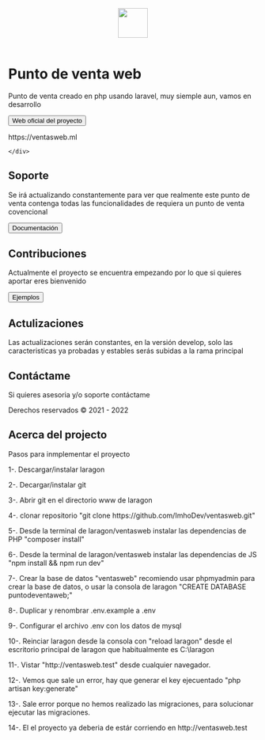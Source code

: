 <header class="pb-3 mb-4 border-bottom">
	<a href="/" class="d-flex align-items-center text-dark text-decoration-none">
		<img width="60" height="60" src="https://cdn-icons-png.flaticon.com/512/3408/3408740.png" class="custom-logo"></img>
		<span class="pt-8 mt-4">  </span>
	</a>
</header>

<div class="p-5 mb-4 bg-light rounded-3">
	<div class="container-fluid py-5">
		<h1 class="display-5 fw-bold">Punto de venta web</h1>
		<p class="col-md-8 fs-4">Punto de venta creado en php usando laravel, muy siemple aun, vamos en desarrollo</p>
		<button class="btn btn-primary btn-lg" type="button">Web oficial del proyecto</button>
        <p> https://ventasweb.ml </p>
        
	</div>
</div>

<div class="row align-items-md-stretch">
	<div class="col-md-6">
		<div class="h-100 p-5 text-white bg-dark rounded-3">
			<h2>Soporte</h2>
			<p>Se irá actualizando constantemente para ver que realmente este punto de venta contenga todas las funcionalidades de requiera un punto de venta covencional</p>
			<button class="btn btn-outline-light" type="button">Documentación</button>
		</div>
	</div>
	<div class="col-md-6">
		<div class="h-100 p-5 bg-light border rounded-3">
			<h2>Contribuciones</h2>
			<p>Actualmente el proyecto se encuentra empezando por lo que si quieres aportar eres bienvenido</p>
			<button href="ventasweb.ml" class="btn btn-outline-secondary" type="button">Ejemplos</button>
            <h2>Actulizaciones</h2>
			<p>Las actualizaciones serán constantes, en la versión develop, solo las caracteristicas ya probadas y estables serás subidas a la rama principal </p>
            <h2>Contáctame </h2>
			<p>Si quieres asesoria y/o soporte contáctame</p>
		</div>
	</div>
</div>

<footer class="pt-3 mt-4 text-muted border-top">
	Derechos reservados &copy; 2021 - 2022
</footer>


## Acerca del projecto

Pasos para inmplementar el proyecto

<p>1-. Descargar/instalar laragon</p>
<p>2-. Decargar/instalar git</p>
<p>3-. Abrir git en el directorio www de laragon</p>
<p>4-. clonar repositorio "git clone https://github.com/ImhoDev/ventasweb.git"</p>
<p>5-. Desde la terminal de laragon/ventasweb instalar las dependencias de PHP "composer install"</p>
<p>6-. Desde la terminal de laragon/ventasweb instalar las dependencias de JS "npm install && npm run dev"</p>
<p>7-. Crear la base de datos "ventasweb" recomiendo usar phpmyadmin para crear la base de datos, o usar la consola de laragon "CREATE DATABASE puntodeventaweb;"</p>
<p>8-. Duplicar y renombrar .env.example a .env</o>
<p>9-. Configurar el archivo .env con los datos de mysql</p>
<p>10-. Reinciar laragon desde la consola con "reload laragon" desde el escritorio principal de laragon que habitualmente es C:\laragon </p>
<p>11-. Vistar "http://ventasweb.test" desde cualquier navegador.</p>
<p>12-. Vemos que sale un error, hay que generar el key ejecuentado "php artisan key:generate"</p>
<p>13-. Sale error porque no hemos realizado las migraciones, para solucionar ejecutar las migraciones. </p>
<p>14-. El el proyecto ya deberia de estár corriendo en http://ventasweb.test

